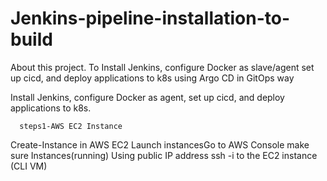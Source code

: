 # Jenkins-pipeline-installation-to-build
About this project. To Install Jenkins, configure Docker as slave/agent set up cicd, and deploy applications to k8s using Argo CD in GitOps way

Install Jenkins, configure Docker as agent, set up cicd, and deploy applications to k8s.

      steps1-AWS EC2 Instance
Create-Instance in AWS EC2
Launch instancesGo 
to AWS Console
make sure Instances(running)
Using public IP address ssh -i to the EC2 instance (CLI VM)

